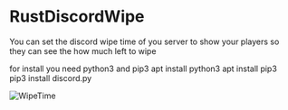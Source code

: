 # RustDiscordWipe
You can set the discord wipe time of you server to show your players so they can see the how much left to wipe

for install you need python3 and pip3
apt install python3
apt install pip3
pip3 install discord.py

![WipeTime]([path/to/your/image.png](https://cdn.discordapp.com/attachments/1054396268148969554/1110902920754507868/pic.png))

